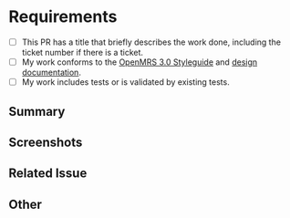 # Requirements

- [ ] This PR has a title that briefly describes the work done, including the ticket number if there is a ticket.
- [ ] My work conforms to the [OpenMRS 3.0 Styleguide](https://om.rs/styleguide) and [design documentation](https://zeroheight.com/23a080e38/p/880723-introduction).
- [ ] My work includes tests or is validated by existing tests.

## Summary

<!-- Please describe what problems your PR addresses. -->

## Screenshots

<!-- Required if you are making UI changes. -->

## Related Issue

<!-- Paste the link to the Jira ticket here if one exists. -->
<!-- https://issues.openmrs.org/browse/O3- -->

## Other

<!-- Anything not covered above -->
